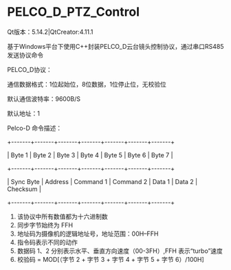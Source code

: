 # PELCO_D_PTZ_Control

Qt版本：5.14.2|QtCreator:4.11.1

基于Windows平台下使用C++封装PELCO_D云台镜头控制协议，通过串口RS485发送协议命令

PELCO_D协议：

通信数据格式：1位起始位，8位数据，1位停止位，无校验位

默认通信波特率：9600B/S

默认地址：1

Pelco-D 命令描述： 

+-------+-------+-------+-------+-------+-------+-------+

|  Byte 1   | Byte 2  |  Byte 3   |  Byte 4   | Byte 5 | Byte 6 |  Byte 7  |

+-------+-------+-------+-------+-------+-------+-------+

| Sync Byte | Address | Command 1 | Command 2 | Data 1 | Data 2 | Checksum |

+-------+-------+-------+-------+-------+-------+-------+

1.	该协议中所有数值都为十六进制数
2.	同步字节始终为 FFH
3.	地址码为摄像机的逻辑地址号，地址范围：00H–FFH
4.	指令码表示不同的动作
5.	数据码 1、2 分别表示水平、垂直方向速度（00-3FH）,FFH 表示“turbo”速度
6.	校验码 = MOD[（字节 2 +  字节 3 +  字节 4 +  字节 5 +  字节 6）/100H]

